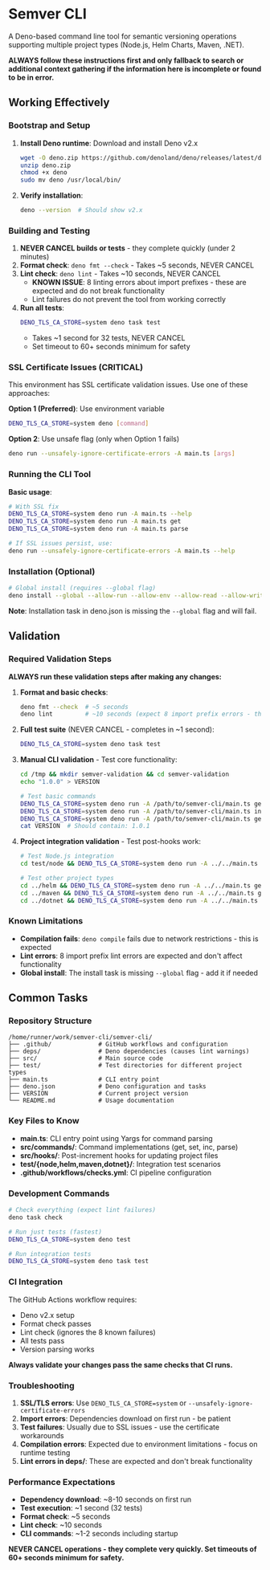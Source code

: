 # Semver CLI

A Deno-based command line tool for semantic versioning operations supporting
multiple project types (Node.js, Helm Charts, Maven, .NET).

**ALWAYS follow these instructions first and only fallback to search or
additional context gathering if the information here is incomplete or found to
be in error.**

## Working Effectively

### Bootstrap and Setup

1. **Install Deno runtime**: Download and install Deno v2.x
   ```bash
   wget -O deno.zip https://github.com/denoland/deno/releases/latest/download/deno-x86_64-unknown-linux-gnu.zip
   unzip deno.zip
   chmod +x deno
   sudo mv deno /usr/local/bin/
   ```

2. **Verify installation**:
   ```bash
   deno --version  # Should show v2.x
   ```

### Building and Testing

1. **NEVER CANCEL builds or tests** - they complete quickly (under 2 minutes)
2. **Format check**: `deno fmt --check` - Takes ~5 seconds, NEVER CANCEL
3. **Lint check**: `deno lint` - Takes ~10 seconds, NEVER CANCEL
   - **KNOWN ISSUE**: 8 linting errors about import prefixes - these are
     expected and do not break functionality
   - Lint failures do not prevent the tool from working correctly
4. **Run all tests**:
   ```bash
   DENO_TLS_CA_STORE=system deno task test
   ```
   - Takes ~1 second for 32 tests, NEVER CANCEL
   - Set timeout to 60+ seconds minimum for safety

### SSL Certificate Issues (CRITICAL)

This environment has SSL certificate validation issues. Use one of these
approaches:

**Option 1 (Preferred)**: Use environment variable

```bash
DENO_TLS_CA_STORE=system deno [command]
```

**Option 2**: Use unsafe flag (only when Option 1 fails)

```bash
deno run --unsafely-ignore-certificate-errors -A main.ts [args]
```

### Running the CLI Tool

**Basic usage**:

```bash
# With SSL fix
DENO_TLS_CA_STORE=system deno run -A main.ts --help
DENO_TLS_CA_STORE=system deno run -A main.ts get
DENO_TLS_CA_STORE=system deno run -A main.ts parse

# If SSL issues persist, use:
deno run --unsafely-ignore-certificate-errors -A main.ts --help
```

### Installation (Optional)

```bash
# Global install (requires --global flag)
deno install --global --allow-run --allow-env --allow-read --allow-write -f main.ts -n semver
```

**Note**: Installation task in deno.json is missing the `--global` flag and will
fail.

## Validation

### Required Validation Steps

**ALWAYS run these validation steps after making any changes:**

1. **Format and basic checks**:
   ```bash
   deno fmt --check  # ~5 seconds
   deno lint         # ~10 seconds (expect 8 import prefix errors - this is normal)
   ```

2. **Full test suite** (NEVER CANCEL - completes in ~1 second):
   ```bash
   DENO_TLS_CA_STORE=system deno task test
   ```

3. **Manual CLI validation** - Test core functionality:
   ```bash
   cd /tmp && mkdir semver-validation && cd semver-validation
   echo "1.0.0" > VERSION

   # Test basic commands
   DENO_TLS_CA_STORE=system deno run -A /path/to/semver-cli/main.ts get      # Should output: 1.0.0
   DENO_TLS_CA_STORE=system deno run -A /path/to/semver-cli/main.ts inc patch  # Should output: 1.0.1
   DENO_TLS_CA_STORE=system deno run -A /path/to/semver-cli/main.ts get      # Should output: 1.0.1
   cat VERSION  # Should contain: 1.0.1
   ```

4. **Project integration validation** - Test post-hooks work:
   ```bash
   # Test Node.js integration
   cd test/node && DENO_TLS_CA_STORE=system deno run -A ../../main.ts get

   # Test other project types
   cd ../helm && DENO_TLS_CA_STORE=system deno run -A ../../main.ts get
   cd ../maven && DENO_TLS_CA_STORE=system deno run -A ../../main.ts get  
   cd ../dotnet && DENO_TLS_CA_STORE=system deno run -A ../../main.ts get
   ```

### Known Limitations

- **Compilation fails**: `deno compile` fails due to network restrictions - this
  is expected
- **Lint errors**: 8 import prefix lint errors are expected and don't affect
  functionality
- **Global install**: The install task is missing `--global` flag - add it if
  needed

## Common Tasks

### Repository Structure

```
/home/runner/work/semver-cli/semver-cli/
├── .github/             # GitHub workflows and configuration
├── deps/                # Deno dependencies (causes lint warnings)
├── src/                 # Main source code
├── test/                # Test directories for different project types
├── main.ts              # CLI entry point
├── deno.json            # Deno configuration and tasks
├── VERSION              # Current project version
└── README.md            # Usage documentation
```

### Key Files to Know

- **main.ts**: CLI entry point using Yargs for command parsing
- **src/commands/**: Command implementations (get, set, inc, parse)
- **src/hooks/**: Post-increment hooks for updating project files
- **test/{node,helm,maven,dotnet}/**: Integration test scenarios
- **.github/workflows/checks.yml**: CI pipeline configuration

### Development Commands

```bash
# Check everything (expect lint failures)
deno task check

# Run just tests (fastest)
DENO_TLS_CA_STORE=system deno test

# Run integration tests
DENO_TLS_CA_STORE=system deno task test
```

### CI Integration

The GitHub Actions workflow requires:

- Deno v2.x setup
- Format check passes
- Lint check (ignores the 8 known failures)
- All tests pass
- Version parsing works

**Always validate your changes pass the same checks that CI runs.**

### Troubleshooting

1. **SSL/TLS errors**: Use `DENO_TLS_CA_STORE=system` or
   `--unsafely-ignore-certificate-errors`
2. **Import errors**: Dependencies download on first run - be patient
3. **Test failures**: Usually due to SSL issues - use the certificate
   workarounds
4. **Compilation errors**: Expected due to environment limitations - focus on
   runtime testing
5. **Lint errors in deps/**: These are expected and don't break functionality

### Performance Expectations

- **Dependency download**: ~8-10 seconds on first run
- **Test execution**: ~1 second (32 tests)
- **Format check**: ~5 seconds
- **Lint check**: ~10 seconds
- **CLI commands**: ~1-2 seconds including startup

**NEVER CANCEL operations - they complete very quickly. Set timeouts of 60+
seconds minimum for safety.**
